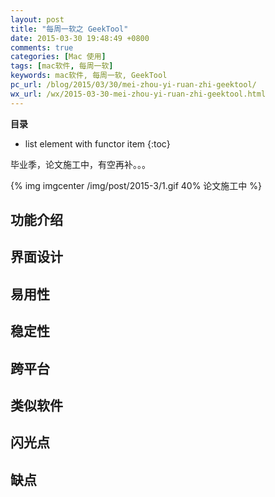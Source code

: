 ```yaml
---
layout: post
title: "每周一软之 GeekTool"
date: 2015-03-30 19:48:49 +0800
comments: true
categories: [Mac 使用]
tags: [mac软件, 每周一软]
keywords: mac软件, 每周一软, GeekTool
pc_url: /blog/2015/03/30/mei-zhou-yi-ruan-zhi-geektool/
wx_url: /wx/2015-03-30-mei-zhou-yi-ruan-zhi-geektool.html
---
```


__目录__

* list element with functor item
{:toc}

<!-- excerpt start -->

毕业季，论文施工中，有空再补。。。

{% img imgcenter /img/post/2015-3/1.gif 40% 论文施工中 %}

<!-- excerpt end -->

## 功能介绍

## 界面设计

## 易用性

## 稳定性

## 跨平台

## 类似软件

## 闪光点

## 缺点